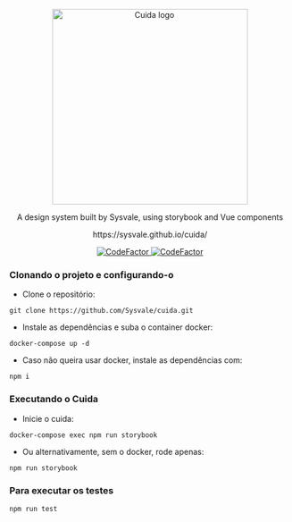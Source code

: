 <p align="center">
  <a href="https://sysvale.github.io/cuida">
    <img src="https://sysvale.github.io/cuida/static/media/CuidaTempLogo.f4adb1cc.png" alt="Cuida logo" width="350" />
  </a>
</p>

<div align="center">
  <p align="center">A design system built by Sysvale, using storybook and Vue components</p>
  <p align="center">https://sysvale.github.io/cuida/</p>
</div>

<p align="center">
  <a href="https://www.codefactor.io/repository/github/sysvale/cuida">
    <img src="https://www.codefactor.io/repository/github/sysvale/cuida/badge" alt="CodeFactor" />
  </a>
  
  <a href="https://travis-ci.com/Sysvale/cuida">
    <img src="https://travis-ci.com/Sysvale/cuida.svg?branch=master" alt="CodeFactor" />
  </a>
</p>

### Clonando o projeto e configurando-o

- Clone o repositório:

```
git clone https://github.com/Sysvale/cuida.git
```

- Instale as dependências e suba o container docker:

```
docker-compose up -d
```

- Caso não queira usar docker, instale as dependências com:

```
npm i
```

### Executando o Cuida
- Inicie o cuida:

```
docker-compose exec npm run storybook
```

- Ou alternativamente, sem o docker, rode apenas:

```
npm run storybook
```

### Para executar os testes

```
npm run test
```
